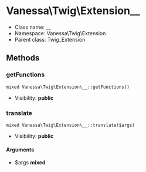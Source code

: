 Vanessa\Twig\Extension\__
===============






* Class name: __
* Namespace: Vanessa\Twig\Extension
* Parent class: Twig_Extension







Methods
-------


### getFunctions

    mixed Vanessa\Twig\Extension\__::getFunctions()





* Visibility: **public**




### translate

    mixed Vanessa\Twig\Extension\__::translate($args)





* Visibility: **public**


#### Arguments
* $args **mixed**


